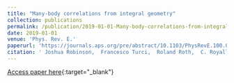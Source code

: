 ```yaml
---
title: "Many-body correlations from integral geometry"
collection: publications
permalink: /publication/2019-01-01-Many-body-correlations-from-integral-geometry
date: 2019-01-01
venue: 'Phys. Rev. E.'
paperurl: 'https://journals.aps.org/pre/abstract/10.1103/PhysRevE.100.062126'
citation: ' Joshua Robinson,  Francesco Turci,  Roland Roth,  C. Royall, &quot;Many-body correlations from integral geometry.&quot; Phys. Rev. E., 2019.'
---
```

[Access paper here](https://journals.aps.org/pre/abstract/10.1103/PhysRevE.100.062126){:target="_blank"}
